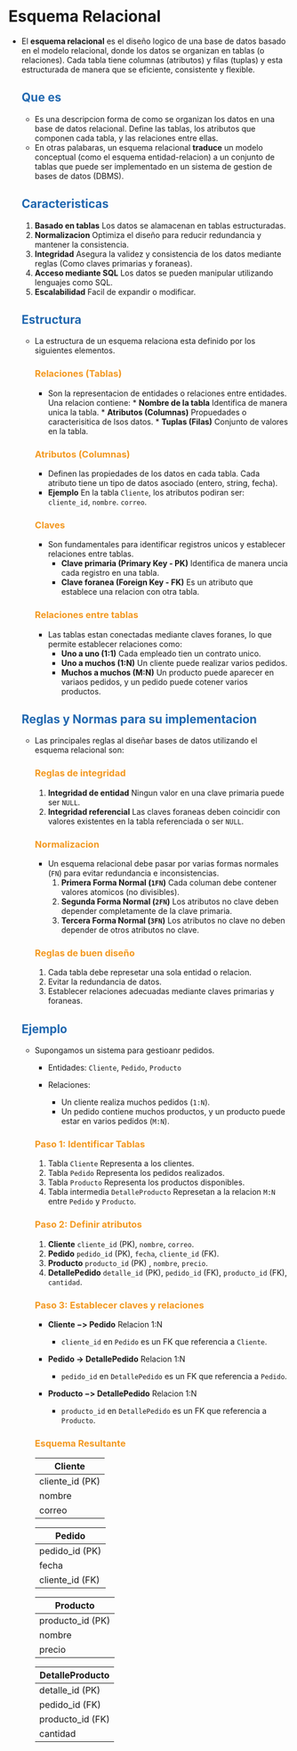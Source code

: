 # Esquema Relacional

* El **esquema relacional** es el diseño logico de una base de datos basado en el modelo relacional, donde los datos se organizan en tablas (o relaciones). Cada tabla tiene columnas (atributos) y filas (tuplas) y esta estructurada de manera que se eficiente, consistente y flexible.

    ## <span style="color:#2168b0">Que es</span>
    
    * Es una descripcion forma de como se organizan los datos en una base de datos relacional. Define las tablas, los atributos que componen cada tabla, y las relaciones entre ellas.
    * En otras palabaras, un esquema relacional **traduce** un modelo conceptual (como el esquema entidad-relacion) a un conjunto de tablas que puede ser implementado en un sistema de gestion de bases de datos (DBMS).
    
    ## <span style="color:#2168b0">Caracteristicas</span>
    
    1. **Basado en tablas** Los datos se alamacenan en tablas estructuradas.
    2. **Normalizacion** Optimiza el diseño para reducir redundancia y mantener la consistencia.
    3. **Integridad** Asegura la validez y consistencia de los datos mediante reglas (Como claves primarias y foraneas).
    4. **Acceso mediante SQL** Los datos se pueden manipular utilizando lenguajes como SQL.
    5. **Escalabilidad** Facil de expandir o modificar.
    
    ## <span style="color:#2168b0">Estructura</span>
    
    * La estructura de un esquema relaciona esta definido por los siguientes elementos.
    
        ### <span style="color:#f39921">Relaciones (Tablas)</span>
        
        * Son la representacion de entidades o relaciones entre entidades. Una relacion contiene:
                * **Nombre de la tabla** Identifica de manera unica la tabla.
                * **Atributos (Columnas)** Propuedades o caracterisitica de lsos datos.
                * **Tuplas (Filas)** Conjunto de valores en la tabla.
                
        ### <span style="color:#f39921">Atributos (Columnas)</span>
        
        * Definen las propiedades de los datos en cada tabla. Cada atributo tiene un tipo de datos asociado (entero, string, fecha).
        * **Ejemplo** En la tabla `Cliente`, los atributos podiran ser: `cliente_id`, `nombre`. `correo`.
        
        ### <span style="color:#f39921">Claves</span>
        
        * Son fundamentales para identificar registros unicos y establecer relaciones entre tablas.
            * **Clave primaria (Primary Key - PK)** Identifica de manera uncia cada registro en una tabla.
            * **Clave foranea (Foreign Key - FK)** Es un atributo que establece una relacion con otra tabla.
            
        ### <span style="color:#f39921">Relaciones entre tablas</span>
        
        * Las tablas estan conectadas mediante claves foranes, lo que permite establecer relaciones como:
            * **Uno a uno (1:1)** Cada empleado tien un contrato unico.
            * **Uno a muchos (1:N)** Un cliente puede realizar varios pedidos.
            * **Muchos a muchos (M:N)** Un producto puede aparecer en variaos pedidos, y un pedido puede cotener varios productos.
            
    ## <span style="color:#2168b0">Reglas y Normas para su implementacion</span>
    
    * Las principales reglas al diseñar bases de datos utilizando el esquema relacional son:
        
        ### <span style="color:#f39921">Reglas de integridad</span>
        
        1. **Integridad de entidad** Ningun valor en una clave primaria puede ser `NULL`.
        2. **Integridad referencial** Las claves foraneas deben coincidir con valores existentes en la tabla referenciada o ser `NULL`.
        
        ### <span style="color:#f39921">Normalizacion</span>
        
        * Un esquema relacional debe pasar por varias formas normales (`FN`) para evitar redundancia e inconsistencias.
            1. **Primera Forma Normal (`1FN`)** Cada columan debe contener valores atomicos (no divisibles).
            2. **Segunda Forma Normal (`2FN`)** Los atributos no clave deben depender completamente de la clave primaria.
            3. **Tercera Forma Normal (`3FN`)** Los atributos no clave no deben depender de otros atributos no clave.
            
        ### <span style="color:#f39921">Reglas de buen diseño</span>
        
        1. Cada tabla debe represetar una sola entidad o relacion.
        2. Evitar la redundancia de datos.
        3. Establecer relaciones adecuadas mediante claves primarias y foraneas.
        

    ## <span style="color:#2168b0">Ejemplo</span>
    
    * Supongamos un sistema para gestioanr pedidos.
    
        * Entidades: `Cliente`, `Pedido`, `Producto`
    
        * Relaciones:
            * Un cliente realiza muchos pedidos (`1:N`).
            * Un pedido contiene muchos productos, y un producto puede estar en varios pedidos (`M:N`).
            
        ### <span style="color:#f39921">Paso 1: Identificar Tablas</span>
            
        1. Tabla `Cliente` Representa a los clientes.
        2. Tabla `Pedido` Representa los pedidos realizados.
        3. Tabla `Producto` Representa los productos disponibles.
        4. Tabla intermedia `DetalleProducto` Represetan a la relacion `M:N` entre `Pedido` y  `Producto`.
            
        ### <span style="color:#f39921">Paso 2: Definir atributos</span>
            
        1. **Cliente** `cliente_id` (PK), `nombre`, `correo`.
        2. **Pedido** `pedido_id` (PK), `fecha`, `cliente_id` (FK).
        3. **Producto** `producto_id` (PK) , `nombre`, `precio`.
        4. **DetallePedido** `detalle_id` (PK), `pedido_id` (FK), `producto_id` (FK), `cantidad`.
            
        ### <span style="color:#f39921">Paso 3: Establecer claves y relaciones</span>
        
        * **Cliente $->$ Pedido** Relacion 1:N 
            * `cliente_id` en `Pedido` es un FK que referencia a `Cliente`.
            
        * **Pedido -> DetallePedido** Relacion 1:N
            * `pedido_id` en `DetallePedido` es un FK que referencia a `Pedido`.
            
        * **Producto $->$ DetallePedido**   Relacion 1:N
            * `producto_id` en `DetallePedido` es un FK que referencia a `Producto`.
            

        ### <span style="color:#f39921">Esquema Resultante</span>

        |     Cliente     |
        | --------------- |
        | cliente_id (PK) |
        | nombre          |
        | correo          |


        |     Pedido      |
        | --------------- |
        | pedido_id (PK)  |
        | fecha           |
        | cliente_id (FK) |


        |     Producto     |
        | ---------------- |
        | producto_id (PK) |
        | nombre           |
        | precio           |


        | DetalleProducto  |
        | ---------------- |
        | detalle_id (PK)  |
        | pedido_id (FK)   |
        | producto_id (FK) |
        | cantidad         |
